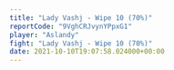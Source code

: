 ```yaml
---
title: "Lady Vashj - Wipe 10 (70%)"
reportCode: "9VghCRJvynYPpxG1"
player: "Aslandy"
fight: "Lady Vashj - Wipe 10 (70%)"
date: 2021-10-10T19:07:58.024000+00:00
---
```

